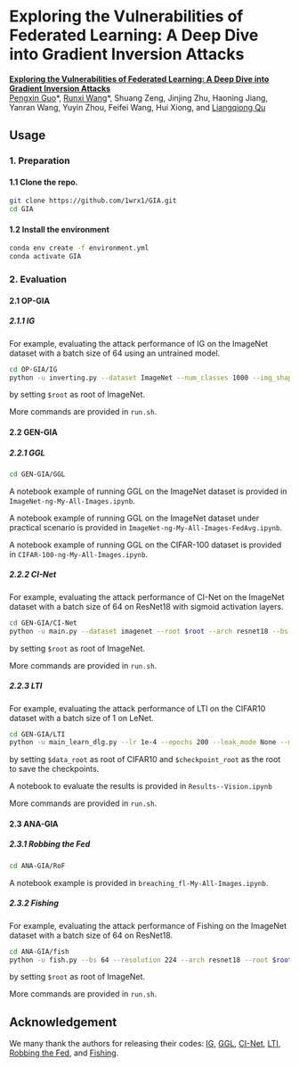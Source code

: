 # Exploring the Vulnerabilities of Federated Learning: A Deep Dive into Gradient Inversion Attacks

**[Exploring the Vulnerabilities of Federated Learning:
A Deep Dive into Gradient Inversion Attacks](https://pengxin-guo.github.io/FLPrivacy/)** \
[Pengxin Guo](https://pengxin-guo.github.io/)\*, [Runxi Wang](https://scholar.google.com/citations?user=wClrSiMAAAAJ&hl=zh-CN)\*, Shuang Zeng, Jinjing Zhu, Haoning Jiang, Yanran Wang, Yuyin Zhou, Feifei Wang, Hui Xiong, and [Liangqiong Qu](https://liangqiong.github.io/)

## Usage

### 1. Preparation

#### 1.1 Clone the repo.

```bash
git clone https://github.com/1wrx1/GIA.git
cd GIA
```

#### 1.2 Install the environment

```bash
conda env create -f environment.yml 
conda activate GIA 
```

### 2. Evaluation
#### 2.1 OP-GIA
##### 2.1.1 IG
For example, evaluating the attack performance of IG on the ImageNet dataset with a batch size of 64 using an untrained model.

```bash
cd OP-GIA/IG
python -u inverting.py --dataset ImageNet --num_classes 1000 --img_shape 224 --batch_size 64 --gpu 0 --root $root
```
by setting `$root` as root of ImageNet.

More commands are provided in `run.sh`.

#### 2.2 GEN-GIA
##### 2.2.1 GGL

```bash
cd GEN-GIA/GGL
```
A notebook example of running GGL on the ImageNet dataset is provided in `ImageNet-ng-My-All-Images.ipynb`.

A notebook example of running GGL on the ImageNet dataset under practical scenario is provided in `ImageNet-ng-My-All-Images-FedAvg.ipynb`.

A notebook example of running GGL on the CIFAR-100 dataset is provided in `CIFAR-100-ng-My-All-Images.ipynb`.

##### 2.2.2 CI-Net

For example, evaluating the attack performance of CI-Net on the ImageNet dataset with a batch size of 64 on ResNet18 with sigmoid activation layers.

```bash
cd GEN-GIA/CI-Net
python -u main.py --dataset imagenet --root $root --arch resnet18 --bs 64 --act sigmoid
```
by setting `$root` as root of ImageNet.

More commands are provided in `run.sh`.

##### 2.2.3 LTI

For example, evaluating the attack performance of LTI on the CIFAR10 dataset with a batch size of 1 on LeNet.

```bash
cd GEN-GIA/LTI
python -u main_learn_dlg.py --lr 1e-4 --epochs 200 --leak_mode None --model MLP-3000 --dataset CIFAR10 --batch_size 256 --shared_model LeNet --data_root $data_root --checkpoint_root $checkpoint_root
```
by setting `$data_root` as root of CIFAR10 and `$checkpoint_root` as the root to save the checkpoints.

A notebook to evaluate the results is provided in `Results--Vision.ipynb`

More commands are provided in `run.sh`.

#### 2.3 ANA-GIA
##### 2.3.1 Robbing the Fed

```bash
cd ANA-GIA/RoF
```
A notebook example is provided in `breaching_fl-My-All-Images.ipynb`.

##### 2.3.2 Fishing

For example, evaluating the attack performance of Fishing on the ImageNet dataset with a batch size of 64 on ResNet18.

```bash
cd ANA-GIA/fish
python -u fish.py --bs 64 --resolution 224 --arch resnet18 --root $root
```
by setting `$root` as root of ImageNet.

More commands are provided in `run.sh`.

## Acknowledgement
We many thank the authors for releasing their codes: [IG](https://github.com/JonasGeiping/invertinggradients), [GGL](https://github.com/zhuohangli/GGL), [CI-Net](https://github.com/czhang024/CI-Net), [LTI](https://github.com/wrh14/Learning_to_Invert), [Robbing the Fed](https://github.com/lhfowl/robbing_the_fed), and [Fishing](https://github.com/JonasGeiping/breaching).


